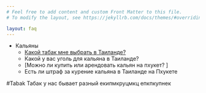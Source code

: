 ```yaml
---
# Feel free to add content and custom Front Matter to this file.
# To modify the layout, see https://jekyllrb.com/docs/themes/#overriding-theme-defaults

layout: faq
---
```



- Кальяны
  - [Какой табак мне выбрать в Таиланде?](#Tabak)
  - Какой у вас уголь для кальяна в Таиланде?
  - [Можно ли купить или арендовать кальян на пхукет? ]
  - Есть ли штраф за курение кальяна в Таиланде на Пхукете

#Tabak
Табак у нас бывает разный екипмкруцмкц
епкпкупнек

